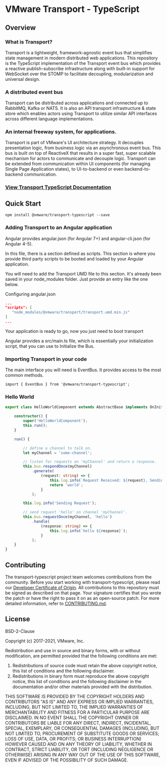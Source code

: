 # VMware Transport - TypeScript

## Overview
### What is Transport?

Transport is a lightweight, framework-agnostic event bus that simplifies state management
in modern distributed web applications. This repository is the TypeScript implementation
of the Transport event bus which provides a reactive publish-subscribe infrastructure along with
built-in support for WebSocket over the STOMP to facilitate decoupling, modularization and universal design.

### A distributed event bus
Transport can be distributed across applications and connected up to RabbitMQ, Kafka or NATS.
It is also an API transport infrastructure & state store which enables actors using Transport to
utilize similar API interfaces across different language implementations.

### An internal freeway system, for applications.
Transport is part of VMware's UI architecture strategy. It decouples presentation logic,
from business logic via an asynchronous event bus. This bus is built on top of ReactiveX
that results in a super fast, super scalable mechanism for actors to communicate and decouple logic.
Transport can be extended from communication within UI components (for managing
Single Page Application states), to UI-to-backend or even backend-to-backend communication.

### [View Transport TypeScript Documentation](https://vmware.github.io/transport/ts)

## Quick Start

```
npm install @vmware/transport-typescript --save
```

### Adding Transport to an Angular application
Angular provides angular.json (for Angular 7+) and angular-cli.json (for Angular 4-5).

In this file, there is a section defined as scripts. This section is where you provide third party scripts to be booted and loaded by your Angular application.

You will need to add the Transport UMD file to this section. It's already been saved in your node_modules folder. Just provide an entry like the one below.

Configuring angular.json
```json
...
"scripts": [
   "node_modules/@vmware/transport/transport.umd.min.js"
]
...
```
Your application is ready to go, now you just need to boot transport

Angular provides a src/main.ts file, which is essentially your initialization script, that you can use to Initialize the Bus.

### Importing Transport in your code
The main interface you will need is EventBus. It provides access to the most common methods.

```
import { EventBus } from '@vmware/transport-typescript';
```

### Hello World

```typescript
export class HelloWorldComponent extends AbstractBase implements OnInit {

    constructor() {
        super('HelloWorldComponent');
        this.run();
    }

    run() {

        // define a channel to talk on.
        let myChannel = 'some-channel';

        // listen for requests on 'myChannel' and return a response.
        this.bus.respondOnce(myChannel)
            .generate(
                (request: string) => {
                    this.log.info(`Request Received: ${request}, Sending Response...`);
                    return 'world';
                }
            );

        this.log.info('Sending Request');

        // send request 'hello' on channel 'myChannel'.
        this.bus.requestOnce(myChannel, 'hello')
            .handle(
                (response: string) => {
                    this.log.info(`hello ${response}`);
                }
            );
    }
}
```

## Contributing

The transport-typescript project team welcomes contributions from the community. Before you start working with transport-typescript, please
read our [Developer Certificate of Origin](https://cla.vmware.com/dco). All contributions to this repository must be
signed as described on that page. Your signature certifies that you wrote the patch or have the right to pass it on
as an open-source patch. For more detailed information, refer to [CONTRIBUTING.md](CONTRIBUTING.md).

## License
BSD-2-Clause

Copyright (c) 2017-2021, VMware, Inc.

Redistribution and use in source and binary forms, with or without
modification, are permitted provided that the following conditions are met:

1. Redistributions of source code must retain the above copyright notice, this
   list of conditions and the following disclaimer.
2. Redistributions in binary form must reproduce the above copyright notice,
   this list of conditions and the following disclaimer in the documentation
   and/or other materials provided with the distribution.

THIS SOFTWARE IS PROVIDED BY THE COPYRIGHT HOLDERS AND CONTRIBUTORS "AS IS" AND
ANY EXPRESS OR IMPLIED WARRANTIES, INCLUDING, BUT NOT LIMITED TO, THE IMPLIED
WARRANTIES OF MERCHANTABILITY AND FITNESS FOR A PARTICULAR PURPOSE ARE
DISCLAIMED. IN NO EVENT SHALL THE COPYRIGHT OWNER OR CONTRIBUTORS BE LIABLE FOR
ANY DIRECT, INDIRECT, INCIDENTAL, SPECIAL, EXEMPLARY, OR CONSEQUENTIAL DAMAGES
(INCLUDING, BUT NOT LIMITED TO, PROCUREMENT OF SUBSTITUTE GOODS OR SERVICES;
LOSS OF USE, DATA, OR PROFITS; OR BUSINESS INTERRUPTION) HOWEVER CAUSED AND
ON ANY THEORY OF LIABILITY, WHETHER IN CONTRACT, STRICT LIABILITY, OR TORT
(INCLUDING NEGLIGENCE OR OTHERWISE) ARISING IN ANY WAY OUT OF THE USE OF THIS
SOFTWARE, EVEN IF ADVISED OF THE POSSIBILITY OF SUCH DAMAGE.
